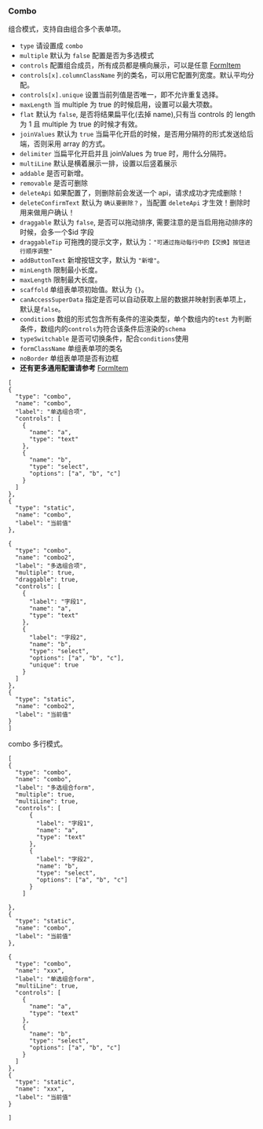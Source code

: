### Combo

组合模式，支持自由组合多个表单项。

-   `type` 请设置成 `combo`
-   `multiple` 默认为 `false` 配置是否为多选模式
-   `controls` 配置组合成员，所有成员都是横向展示，可以是任意 [FormItem](./FormItem.md)
-   `controls[x].columnClassName` 列的类名，可以用它配置列宽度。默认平均分配。
-   `controls[x].unique` 设置当前列值是否唯一，即不允许重复选择。
-   `maxLength` 当 multiple 为 true 的时候启用，设置可以最大项数。
-   `flat` 默认为 `false`, 是否将结果扁平化(去掉 name),只有当 controls 的 length 为 1 且 multiple 为 true 的时候才有效。
-   `joinValues` 默认为 `true` 当扁平化开启的时候，是否用分隔符的形式发送给后端，否则采用 array 的方式。
-   `delimiter` 当扁平化开启并且 joinValues 为 true 时，用什么分隔符。
-   `multiLine` 默认是横着展示一排，设置以后竖着展示
-   `addable` 是否可新增。
-   `removable` 是否可删除
-   `deleteApi` 如果配置了，则删除前会发送一个 api，请求成功才完成删除！
-   `deleteConfirmText` 默认为 `确认要删除？`，当配置 `deleteApi` 才生效！删除时用来做用户确认！
-   `draggable` 默认为 `false`, 是否可以拖动排序, 需要注意的是当启用拖动排序的时候，会多一个\$id 字段
-   `draggableTip` 可拖拽的提示文字，默认为：`"可通过拖动每行中的【交换】按钮进行顺序调整"`
-   `addButtonText` 新增按钮文字，默认为 `"新增"`。
-   `minLength` 限制最小长度。
-   `maxLength` 限制最大长度。
-   `scaffold` 单组表单项初始值。默认为 `{}`。
-   `canAccessSuperData` 指定是否可以自动获取上层的数据并映射到表单项上，默认是`false`。
-   `conditions` 数组的形式包含所有条件的渲染类型，单个数组内的`test` 为判断条件，数组内的`controls`为符合该条件后渲染的`schema`
-   `typeSwitchable` 是否可切换条件，配合`conditions`使用
-   `formClassName` 单组表单项的类名
-   `noBorder` 单组表单项是否有边框
-   **还有更多通用配置请参考** [FormItem](./FormItem.md)

```schema:height="450" scope="form"
[
{
  "type": "combo",
  "name": "combo",
  "label": "单选组合项",
  "controls": [
    {
      "name": "a",
      "type": "text"
    },
    {
      "name": "b",
      "type": "select",
      "options": ["a", "b", "c"]
    }
  ]
},
{
  "type": "static",
  "name": "combo",
  "label": "当前值"
},

{
  "type": "combo",
  "name": "combo2",
  "label": "多选组合项",
  "multiple": true,
  "draggable": true,
  "controls": [
    {
      "label": "字段1",
      "name": "a",
      "type": "text"
    },
    {
      "label": "字段2",
      "name": "b",
      "type": "select",
      "options": ["a", "b", "c"],
      "unique": true
    }
  ]
},
{
  "type": "static",
  "name": "combo2",
  "label": "当前值"
}
]
```

combo 多行模式。

```schema:height="450" scope="form"
[
{
  "type": "combo",
  "name": "combo",
  "label": "多选组合form",
  "multiple": true,
  "multiLine": true,
  "controls": [
      {
        "label": "字段1",
        "name": "a",
        "type": "text"
      },
      {
        "label": "字段2",
        "name": "b",
        "type": "select",
        "options": ["a", "b", "c"]
      }
    ]

},
{
  "type": "static",
  "name": "combo",
  "label": "当前值"
},

{
  "type": "combo",
  "name": "xxx",
  "label": "单选组合form",
  "multiLine": true,
  "controls": [
    {
      "name": "a",
      "type": "text"
    },
    {
      "name": "b",
      "type": "select",
      "options": ["a", "b", "c"]
    }
  ]
},
{
  "type": "static",
  "name": "xxx",
  "label": "当前值"
}

]
```
